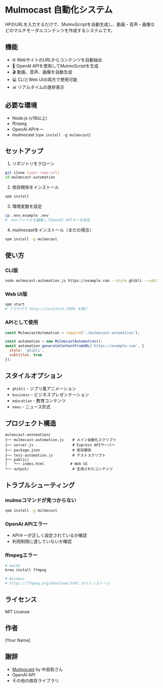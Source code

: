 # Mulmocast 自動化システム

HPのURLを入力するだけで、MulmoScriptを自動生成し、動画・音声・画像などのマルチモーダルコンテンツを作成するシステムです。

## 機能

- 🌐 WebサイトのURLからコンテンツを自動抽出
- 🤖 OpenAI APIを使用してMulmoScriptを生成
- 🎬 動画、音声、画像を自動生成
- 💻 CLIとWeb UIの両方で使用可能
- 📊 リアルタイムの進捗表示

## 必要な環境

- Node.js (v18以上)
- ffmpeg
- OpenAI APIキー
- mulmocast (`npm install -g mulmocast`)

## セットアップ

1. リポジトリをクローン
```bash
git clone [your-repo-url]
cd mulmocast-automation
```

2. 依存関係をインストール
```bash
npm install
```

3. 環境変数を設定
```bash
cp .env.example .env
# .envファイルを編集してOpenAI APIキーを設定
```

4. mulmocastをインストール（まだの場合）
```bash
npm install -g mulmocast
```

## 使い方

### CLI版
```bash
node mulmocast-automation.js https://example.com --style ghibli --subtitles
```

### Web UI版
```bash
npm start
# ブラウザで http://localhost:3000 を開く
```

### APIとして使用
```javascript
const MulmocastAutomation = require('./mulmocast-automation');

const automation = new MulmocastAutomation();
await automation.generateContentFromURL('https://example.com', {
  style: 'ghibli',
  subtitles: true
});
```

## スタイルオプション

- `ghibli` - ジブリ風アニメーション
- `business` - ビジネスプレゼンテーション
- `education` - 教育コンテンツ
- `news` - ニュース形式

## プロジェクト構造

```
mulmocast-automation/
├── mulmocast-automation.js    # メイン自動化スクリプト
├── server.js                  # Express APIサーバー
├── package.json               # 依存関係
├── test-automation.js         # テストスクリプト
├── public/
│   └── index.html            # Web UI
└── output/                    # 生成されたコンテンツ
```

## トラブルシューティング

### mulmoコマンドが見つからない
```bash
npm install -g mulmocast
```

### OpenAI APIエラー
- APIキーが正しく設定されているか確認
- 利用制限に達していないか確認

### ffmpegエラー
```bash
# macOS
brew install ffmpeg

# Windows
# https://ffmpeg.org/download.html からインストール
```

## ライセンス

MIT License

## 作者

[Your Name]

## 謝辞

- [Mulmocast](https://github.com/receptron/mulmocast-cli) by 中島聡さん
- OpenAI API
- その他の依存ライブラリ